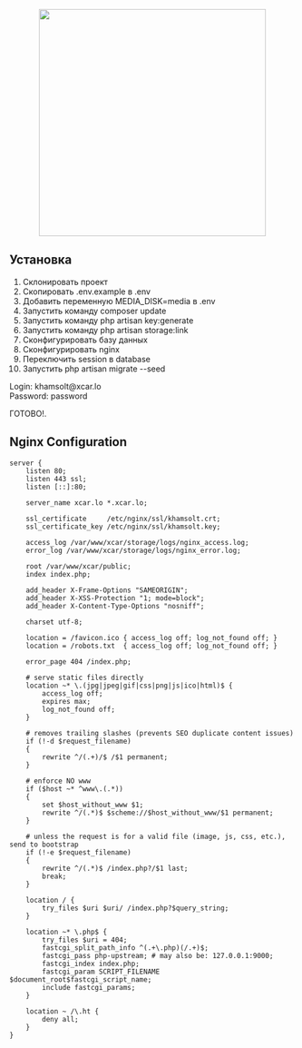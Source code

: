 <p align="center"><a href="https://laravel.com" target="_blank"><img src="https://raw.githubusercontent.com/laravel/art/master/logo-lockup/5%20SVG/2%20CMYK/1%20Full%20Color/laravel-logolockup-cmyk-red.svg" width="400"></a></p>

## Установка

<ol>
<li>Склонировать проект</li>
<li>Скопировать .env.example в .env</li>
<li>Добавить переменную MEDIA_DISK=media в .env</li>
<li>Запустить команду composer update</li>
<li>Запустить команду php artisan key:generate</li>
<li>Запустить команду php artisan storage:link</li>
<li>Сконфигурировать базу данных</li>
<li>Сконфигурировать nginx</li>
<li>Переключить session в database</li>
<li>Запустить php artisan migrate --seed</li>
</ol>

<p>
Login: khamsolt@xcar.lo <br> Password: password
</p>
ГОТОВО!.

## Nginx Configuration
    server {
        listen 80;
        listen 443 ssl;
        listen [::]:80;

        server_name xcar.lo *.xcar.lo;

        ssl_certificate     /etc/nginx/ssl/khamsolt.crt;
        ssl_certificate_key /etc/nginx/ssl/khamsolt.key;

        access_log /var/www/xcar/storage/logs/nginx_access.log;
        error_log /var/www/xcar/storage/logs/nginx_error.log;

        root /var/www/xcar/public;
        index index.php;

        add_header X-Frame-Options "SAMEORIGIN";
        add_header X-XSS-Protection "1; mode=block";
        add_header X-Content-Type-Options "nosniff";

        charset utf-8;

        location = /favicon.ico { access_log off; log_not_found off; }
        location = /robots.txt  { access_log off; log_not_found off; }

        error_page 404 /index.php;

        # serve static files directly
        location ~* \.(jpg|jpeg|gif|css|png|js|ico|html)$ {
            access_log off;
            expires max;
            log_not_found off;
        }

        # removes trailing slashes (prevents SEO duplicate content issues)
        if (!-d $request_filename)
        {
            rewrite ^/(.+)/$ /$1 permanent;
        }

        # enforce NO www
        if ($host ~* ^www\.(.*))
        {
            set $host_without_www $1;
            rewrite ^/(.*)$ $scheme://$host_without_www/$1 permanent;
        }

        # unless the request is for a valid file (image, js, css, etc.), send to bootstrap
        if (!-e $request_filename)
        {
            rewrite ^/(.*)$ /index.php?/$1 last;
            break;
        }

        location / {
            try_files $uri $uri/ /index.php?$query_string;
        }

        location ~* \.php$ {
            try_files $uri = 404;
            fastcgi_split_path_info ^(.+\.php)(/.+)$;
            fastcgi_pass php-upstream; # may also be: 127.0.0.1:9000;
            fastcgi_index index.php;
            fastcgi_param SCRIPT_FILENAME $document_root$fastcgi_script_name;
            include fastcgi_params;
        }

        location ~ /\.ht {
            deny all;
        }
    }
